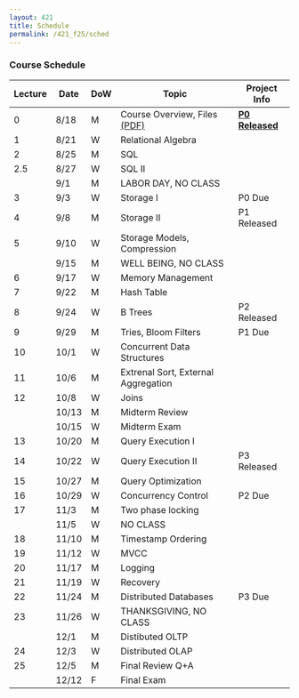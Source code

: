 ```yaml
---
layout: 421 
title: Schedule
permalink: /421_f25/sched
---
```


### Course Schedule

| Lecture | Date  | DoW | Topic                               | Project Info |
|---------|-------|-----|-------------------------------------|--------------|
|       0 |  8/18 | M   | Course Overview, Files [(PDF)](./lectures/L0.pdf)             | **[P0 Released](./p0)**  |
|       1 |  8/21 | W   | Relational Algebra                  |              |
|       2 |  8/25 | M   | SQL                                 |              |
|     2.5 |  8/27 | W   | SQL II                              |              |
|         |   9/1 | M   | LABOR DAY, NO CLASS                 |              |
|       3 |   9/3 | W   | Storage I                           | P0 Due       |
|       4 |   9/8 | M   | Storage II                          | P1 Released  |
|       5 |  9/10 | W   | Storage Models, Compression         |              |
|         |  9/15 | M   | WELL BEING, NO CLASS                |              |
|       6 |  9/17 | W   | Memory Management                   |              |
|       7 |  9/22 | M   | Hash Table                          |              |
|       8 |  9/24 | W   | B Trees                             | P2 Released  |
|       9 |  9/29 | M   | Tries, Bloom Filters                | P1 Due       |
|      10 |  10/1 | W   | Concurrent Data Structures          |              |
|      11 |  10/6 | M   | Extrenal Sort, External Aggregation |              |
|      12 |  10/8 | W   | Joins                               |              |
|         | 10/13 | M   | Midterm Review                      |              |
|         | 10/15 | W   | Midterm Exam                        |              |
|      13 | 10/20 | M   | Query Execution I                   |              |
|      14 | 10/22 | W   | Query Execution II                  | P3 Released  |
|      15 | 10/27 | M   | Query Optimization                  |              |
|      16 | 10/29 | W   | Concurrency Control                 | P2 Due       |
|      17 |  11/3 | M   | Two phase locking                   |              |
|         |  11/5 | W   | NO CLASS                            |              |
|      18 | 11/10 | M   | Timestamp Ordering                  |              |
|      19 | 11/12 | W   | MVCC                                |              |
|      20 | 11/17 | M   | Logging                             |              |
|      21 | 11/19 | W   | Recovery                            |              |
|      22 | 11/24 | M   | Distributed Databases               | P3 Due       |
|      23 | 11/26 | W   | THANKSGIVING, NO CLASS              |              |
|         |  12/1 | M   | Distibuted OLTP                     |              |
|      24 |  12/3 | W   | Distributed OLAP                    |              |
|      25 |  12/5 | M   | Final Review Q+A                    |              |
|         | 12/12 | F   | Final Exam                          |              |
